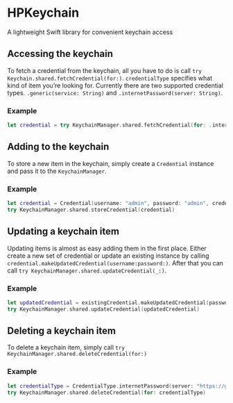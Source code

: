 # HPKeychain

A lightweight Swift library for convenient keychain access

## Accessing the keychain

To fetch a credential from the keychain, all you have to do is call `try Keychain.shared.fetchCredential(for:)`.
`credentialType` specifies what kind of item you’re looking for. Currently there are two supported credential types. `.generic(service: String)` and `.internetPassword(server: String)`.

### Example

```swift
let credential = try KeychainManager.shared.fetchCredential(for: .internetPassword(server: "https://github.com"))
```

## Adding to the keychain

To store a new item in the keychain, simply create a `Credential` instance and pass it to the `KeychainManager`.

### Example

```swift
let credential = Credential(username: "admin", password: "admin", credentialType: .internetPassword(server: "https://github.com"))
try KeychainManager.shared.storeCredential(credential)
```

## Updating a keychain item

Updating items is almost as easy adding them in the first place. Either create a new set of credential or update an existing instance by calling `credential.makeUpdatedCredential(username:password:)`. After that you can call `try KeychainManager.shared.updateCredential(_:)`.

### Example

```swift
let updatedCredential = existingCredential.makeUpdatedCredential(password: "someMoreSecurePassword")
try KeychainManager.shared.updateCredential(updatedCredential)
```

## Deleting a keychain item

To delete a keychain item, simply call `try KeychainManager.shared.deleteCredential(for:)`

### Example

```swift
let credentialType = CredentialType.internetPassword(server: "https://github.com")
try KeychainManager.shared.deleteCredential(for: credentialType)
```
